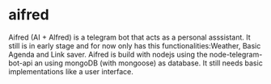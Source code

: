 # aifred
Aifred (AI + Alfred) is a telegram bot that acts as a personal asssistant.
It still is in early stage and for now only has this functionalities:Weather, Basic Agenda and Link saver.
Aifred is build with nodejs using the node-telegram-bot-api an using mongoDB (with mongoose) as database.
It still needs basic implementations like a user interface.

